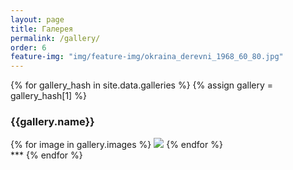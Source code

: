 ```yaml
---
layout: page
title: Галерея
permalink: /gallery/
order: 6
feature-img: "img/feature-img/okraina_derevni_1968_60_80.jpg"
---
```


{% for gallery_hash in site.data.galleries %}
  {% assign gallery = gallery_hash[1] %}
  <h3>{{gallery.name}}</h3>
  <div class="fotorama" data-allowfullscreen="true" data-width="100%" data-ratio="800/600" data-nav="thumbs" data-arrows="true">
    {% for image in gallery.images %}
      <img src="{{ site.baseurl }}/img/{{gallery.folder}}/{{image.name}}">  
    {% endfor %}
  </div>
  ***
{% endfor %}